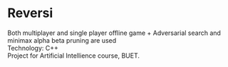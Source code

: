 # Reversi  
Both multiplayer and single player offline game + Adversarial search and minimax alpha beta pruning are used  
Technology: C++  
Project for Artificial Intellience course, BUET.
